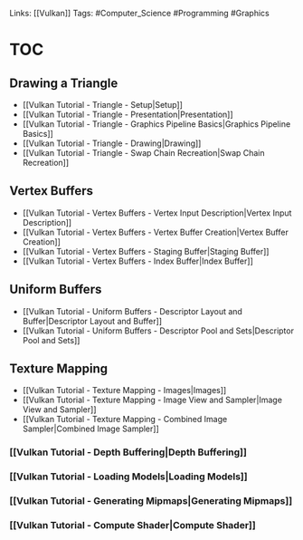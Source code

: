 Links: [[Vulkan]]
Tags: #Computer_Science #Programming #Graphics

# TOC
## Drawing a Triangle
- [[Vulkan Tutorial - Triangle - Setup|Setup]]
- [[Vulkan Tutorial - Triangle - Presentation|Presentation]]
- [[Vulkan Tutorial - Triangle - Graphics Pipeline Basics|Graphics Pipeline Basics]]
- [[Vulkan Tutorial - Triangle - Drawing|Drawing]]
- [[Vulkan Tutorial - Triangle - Swap Chain Recreation|Swap Chain Recreation]]

## Vertex Buffers
- [[Vulkan Tutorial - Vertex Buffers - Vertex Input Description|Vertex Input Description]]
- [[Vulkan Tutorial - Vertex Buffers - Vertex Buffer Creation|Vertex Buffer Creation]]
- [[Vulkan Tutorial - Vertex Buffers - Staging Buffer|Staging Buffer]]
- [[Vulkan Tutorial - Vertex Buffers - Index Buffer|Index Buffer]]

## Uniform Buffers
- [[Vulkan Tutorial - Uniform Buffers - Descriptor Layout and Buffer|Descriptor Layout and Buffer]]
- [[Vulkan Tutorial - Uniform Buffers - Descriptor Pool and Sets|Descriptor Pool and Sets]]

## Texture Mapping
- [[Vulkan Tutorial - Texture Mapping - Images|Images]]
- [[Vulkan Tutorial - Texture Mapping - Image View and Sampler|Image View and Sampler]]
- [[Vulkan Tutorial - Texture Mapping - Combined Image Sampler|Combined Image Sampler]]

### [[Vulkan Tutorial - Depth Buffering|Depth Buffering]]

### [[Vulkan Tutorial - Loading Models|Loading Models]]

### [[Vulkan Tutorial - Generating Mipmaps|Generating Mipmaps]]

### [[Vulkan Tutorial - Compute Shader|Compute Shader]]
